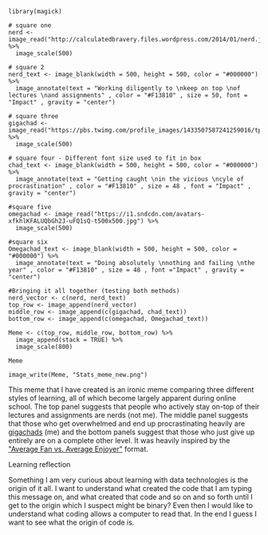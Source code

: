 ```
library(magick)

# square one
nerd <- image_read("http://calculatedbravery.files.wordpress.com/2014/01/nerd.jpg") %>%
  image_scale(500)

# square 2
nerd_text <- image_blank(width = 500, height = 500, color = "#000000") %>%
  image_annotate(text = "Working diligently to \nkeep on top \nof lectures \nand assignments" , color = "#F13810" , size = 50, font = "Impact" , gravity = "center")

# square three
gigachad <- image_read("https://pbs.twimg.com/profile_images/1433507587241259016/tp_977hd_400x400.jpg") %>%
  image_scale(500)

# square four - Different font size used to fit in box
chad_text <- image_blank(width = 500, height = 500, color = "#000000") %>%
  image_annotate(text = "Getting caught \nin the vicious \ncyle of procrastination" , color = "#F13810" , size = 48 , font = "Impact" , gravity = "center")

#square five 
omegachad <- image_read("https://i1.sndcdn.com/avatars-xfkhlKFALUQbGh2J-uFQ1sQ-t500x500.jpg") %>%
  image_scale(500)

#square six
Omegachad_text <- image_blank(width = 500, height = 500, color = "#000000") %>%
  image_annotate(text = "Doing absolutely \nnothing and failing \nthe year" , color = "#F13810" , size = 48 , font ="Impact" , gravity = "center")

#Bringing it all together (testing both methods)
nerd_vector <- c(nerd, nerd_text)
top_row <- image_append(nerd_vector)
middle_row <- image_append(c(gigachad, chad_text))
bottom_row <- image_append(c(omegachad, Omegachad_text))

Meme <- c(top_row, middle_row, bottom_row) %>%
  image_append(stack = TRUE) %>%
  image_scale(800)

Meme

image_write(Meme, "Stats_meme_new.png")
```
This meme that I have created is an ironic meme comparing three different styles of learning, all of which become largely apparent during online school. The top panel suggests that people who actively stay on-top of their lectures and assignments are nerds (not me). The middle panel suggests that those who get overwhelmed and end up procrastinating heavily are [gigachads](https://knowyourmeme.com/memes/gigachad) (me) and the bottom panels suggest that those who just give up entirely are on a complete other level. It was heavily inspired by the ["Average Fan vs. Average Enjoyer"](https://knowyourmeme.com/memes/average-fan-vs-average-enjoyer) format. 


Learning reflection

Something I am very curious about learning with data technologies is the origin of it all. I want to understand what created the code that I am typing this message on, and what created that code and so on and so forth until I get to the origin which I suspect might be binary? Even then I would like to understand what coding allows a computer to read that. In the end I guess I want to see what the origin of code is.
